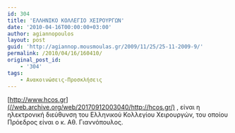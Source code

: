```yaml
---
id: 304
title: 'ΕΛΛΗΝΙΚΟ ΚΟΛΛΕΓΙΟ ΧΕΙΡΟΥΡΓΩΝ'
date: '2010-04-16T00:00:00+03:00'
author: agiannopoulos
layout: post
guid: 'http://agiannop.mousmoulas.gr/2009/11/25/25-11-2009-9/'
permalink: /2010/04/16/160410/
original_post_id:
    - '304'
tags:
    - Ανακοινώσεις-Προσκλήσεις
---
```


[http://www.hcos.gr](//web.archive.org/web/20170912003040/http://hcos.gr/) , είναι η ηλεκτρονική διεύθυνση του Ελληνικού Κολλεγίου Χειρουργών, του οποίου Πρόεδρος είναι ο κ. Αθ. Γιαννόπουλος.